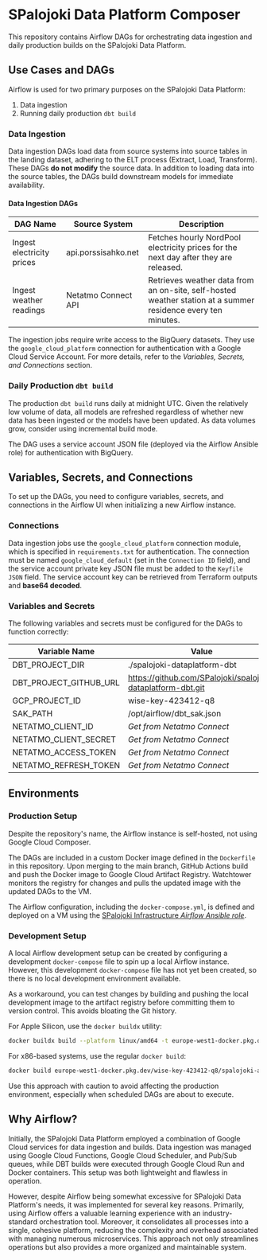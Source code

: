 # SPalojoki Data Platform Composer

This repository contains Airflow DAGs for orchestrating data ingestion and daily production builds on the SPalojoki Data Platform.

## Use Cases and DAGs

Airflow is used for two primary purposes on the SPalojoki Data Platform:

1. Data ingestion
2. Running daily production `dbt build`

### Data Ingestion

Data ingestion DAGs load data from source systems into source tables in the landing dataset, adhering to the ELT process (Extract, Load, Transform). These DAGs **do not modify** the source data. In addition to loading data into the source tables, the DAGs build downstream models for immediate availability.

#### Data Ingestion DAGs

| DAG Name                 | Source System        | Description                                                                                                 |
|--------------------------|----------------------|-------------------------------------------------------------------------------------------------------------|
| Ingest electricity prices| api.porssisahko.net  | Fetches hourly NordPool electricity prices for the next day after they are released.                        |
| Ingest weather readings  | Netatmo Connect API  | Retrieves weather data from an on-site, self-hosted weather station at a summer residence every ten minutes.|

The ingestion jobs require write access to the BigQuery datasets. They use the `google_cloud_platform` connection for authentication with a Google Cloud Service Account. For more details, refer to the *Variables, Secrets, and Connections* section.

### Daily Production `dbt build`

The production `dbt build` runs daily at midnight UTC. Given the relatively low volume of data, all models are refreshed regardless of whether new data has been ingested or the models have been updated. As data volumes grow, consider using incremental build mode.

The DAG uses a service account JSON file (deployed via the Airflow Ansible role) for authentication with BigQuery.

## Variables, Secrets, and Connections

To set up the DAGs, you need to configure variables, secrets, and connections in the Airflow UI when initializing a new Airflow instance.

### Connections

Data ingestion jobs use the `google_cloud_platform` connection module, which is specified in `requirements.txt` for authentication. The connection must be named `google_cloud_default` (set in the `Connection ID` field), and the service account private key JSON file must be added to the `Keyfile JSON` field. The service account key can be retrieved from Terraform outputs and **base64 decoded**.

### Variables and Secrets

The following variables and secrets must be configured for the DAGs to function correctly:

| Variable Name           | Value                                                      |
|-------------------------|------------------------------------------------------------|
| DBT_PROJECT_DIR         | ./spalojoki-dataplatform-dbt                               |
| DBT_PROJECT_GITHUB_URL  | https://github.com/SPalojoki/spalojoki-dataplatform-dbt.git|
| GCP_PROJECT_ID          | wise-key-423412-q8                                         |
| SAK_PATH                | /opt/airflow/dbt_sak.json                                  |
| NETATMO_CLIENT_ID       | *Get from Netatmo Connect*                                 |
| NETATMO_CLIENT_SECRET   | *Get from Netatmo Connect*                                 |
| NETATMO_ACCESS_TOKEN    | *Get from Netatmo Connect*                                 |
| NETATMO_REFRESH_TOKEN   | *Get from Netatmo Connect*                                 |

## Environments

### Production Setup

Despite the repository's name, the Airflow instance is self-hosted, not using Google Cloud Composer.

The DAGs are included in a custom Docker image defined in the `Dockerfile` in this repository. Upon merging to the main branch, GitHub Actions build and push the Docker image to Google Cloud Artifact Registry. Watchtower monitors the registry for changes and pulls the updated image with the updated DAGs to the VM.

The Airflow configuration, including the `docker-compose.yml`, is defined and deployed on a VM using the [SPalojoki Infrastructure *Airflow Ansible role*](https://github.com/SPalojoki/spalojoki-infrastructure/tree/main/ansible).

### Development Setup

A local Airflow development setup can be created by configuring a development `docker-compose` file to spin up a local Airflow instance. However, this development `docker-compose` file has not yet been created, so there is no local development environment available.

As a workaround, you can test changes by building and pushing the local development image to the artifact registry before committing them to version control. This avoids bloating the Git history.

For Apple Silicon, use the `docker buildx` utility:

```sh
docker buildx build --platform linux/amd64 -t europe-west1-docker.pkg.dev/wise-key-423412-q8/spalojoki-artifact-registry/spalojoki-dataplatform-composer --push .
```

For x86-based systems, use the regular `docker build`:

```sh
docker build europe-west1-docker.pkg.dev/wise-key-423412-q8/spalojoki-artifact-registry/spalojoki-dataplatform-composer --push .
```

Use this approach with caution to avoid affecting the production environment, especially when scheduled DAGs are about to execute.

## Why Airflow?

Initially, the SPalojoki Data Platform employed a combination of Google Cloud services for data ingestion and builds. Data ingestion was managed using Google Cloud Functions, Google Cloud Scheduler, and Pub/Sub queues, while DBT builds were executed through Google Cloud Run and Docker containers. This setup was both lightweight and flawless in operation.

However, despite Airflow being somewhat excessive for SPalojoki Data Platform's needs, it was implemented for several key reasons. Primarily, using Airflow offers a valuable learning experience with an industry-standard orchestration tool. Moreover, it consolidates all processes into a single, cohesive platform, reducing the complexity and overhead associated with managing numerous microservices. This approach not only streamlines operations but also provides a more organized and maintainable system.